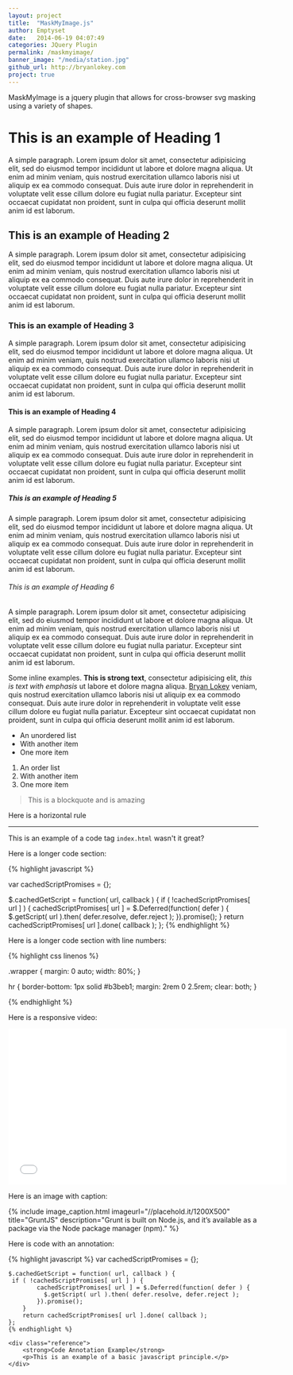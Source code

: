 ```yaml
---
layout: project
title:  "MaskMyImage.js"
author: Emptyset
date:   2014-06-19 04:07:49
categories: JQuery Plugin
permalink: /maskmyimage/
banner_image: "/media/station.jpg"
github_url: http://bryanlokey.com
project: true
---
```


MaskMyImage is a jquery plugin that allows for cross-browser svg masking using a variety of shapes.

<!--more-->

# This is an example of Heading 1 #

A simple paragraph. Lorem ipsum dolor sit amet, consectetur adipisicing elit, sed do eiusmod tempor incididunt ut labore et dolore magna aliqua. Ut enim ad minim veniam, quis nostrud exercitation ullamco laboris nisi ut aliquip ex ea commodo consequat. Duis aute irure dolor in reprehenderit in voluptate velit esse cillum dolore eu fugiat nulla pariatur. Excepteur sint occaecat cupidatat non proident, sunt in culpa qui officia deserunt mollit anim id est laborum.

## This is an example of Heading 2 ##

A simple paragraph. Lorem ipsum dolor sit amet, consectetur adipisicing elit, sed do eiusmod tempor incididunt ut labore et dolore magna aliqua. Ut enim ad minim veniam, quis nostrud exercitation ullamco laboris nisi ut aliquip ex ea commodo consequat. Duis aute irure dolor in reprehenderit in voluptate velit esse cillum dolore eu fugiat nulla pariatur. Excepteur sint occaecat cupidatat non proident, sunt in culpa qui officia deserunt mollit anim id est laborum.

### This is an example of Heading 3 ###

A simple paragraph. Lorem ipsum dolor sit amet, consectetur adipisicing elit, sed do eiusmod tempor incididunt ut labore et dolore magna aliqua. Ut enim ad minim veniam, quis nostrud exercitation ullamco laboris nisi ut aliquip ex ea commodo consequat. Duis aute irure dolor in reprehenderit in voluptate velit esse cillum dolore eu fugiat nulla pariatur. Excepteur sint occaecat cupidatat non proident, sunt in culpa qui officia deserunt mollit anim id est laborum.

#### This is an example of Heading 4 ####

A simple paragraph. Lorem ipsum dolor sit amet, consectetur adipisicing elit, sed do eiusmod tempor incididunt ut labore et dolore magna aliqua. Ut enim ad minim veniam, quis nostrud exercitation ullamco laboris nisi ut aliquip ex ea commodo consequat. Duis aute irure dolor in reprehenderit in voluptate velit esse cillum dolore eu fugiat nulla pariatur. Excepteur sint occaecat cupidatat non proident, sunt in culpa qui officia deserunt mollit anim id est laborum.

##### This is an example of Heading 5 #####

A simple paragraph. Lorem ipsum dolor sit amet, consectetur adipisicing elit, sed do eiusmod tempor incididunt ut labore et dolore magna aliqua. Ut enim ad minim veniam, quis nostrud exercitation ullamco laboris nisi ut aliquip ex ea commodo consequat. Duis aute irure dolor in reprehenderit in voluptate velit esse cillum dolore eu fugiat nulla pariatur. Excepteur sint occaecat cupidatat non proident, sunt in culpa qui officia deserunt mollit anim id est laborum.

###### This is an example of Heading 6 ######

A simple paragraph. Lorem ipsum dolor sit amet, consectetur adipisicing elit, sed do eiusmod tempor incididunt ut labore et dolore magna aliqua. Ut enim ad minim veniam, quis nostrud exercitation ullamco laboris nisi ut aliquip ex ea commodo consequat. Duis aute irure dolor in reprehenderit in voluptate velit esse cillum dolore eu fugiat nulla pariatur. Excepteur sint occaecat cupidatat non proident, sunt in culpa qui officia deserunt mollit anim id est laborum.

Some inline examples. <strong>This is strong text</strong>, consectetur adipisicing elit, <em>this is text with emphasis</em> ut labore et dolore magna aliqua. [Bryan Lokey](http://bryanlokey.com/) veniam, quis nostrud exercitation ullamco laboris nisi ut aliquip ex ea commodo consequat. Duis aute irure dolor in reprehenderit in voluptate velit esse cillum dolore eu fugiat nulla pariatur. Excepteur sint occaecat cupidatat non proident, sunt in culpa qui officia deserunt mollit anim id est laborum.

* An unordered list
* With another item
* One more item


1. An order list
2. With another item
3. One more item


> This is a blockquote and is amazing

Here is a horizontal rule

***

This is an example of a code tag `index.html` wasn't it great?


Here is a longer code section:

{% highlight javascript %}

var cachedScriptPromises = {};

$.cachedGetScript = function( url, callback ) {
    if ( !cachedScriptPromises[ url ] ) {
        cachedScriptPromises[ url ] = $.Deferred(function( defer ) {
            $.getScript( url ).then( defer.resolve, defer.reject );
        }).promise();
    }
    return cachedScriptPromises[ url ].done( callback );
};
{% endhighlight %}


Here is a longer code section with line numbers:

{% highlight css linenos %}

.wrapper {
  margin: 0 auto;
  width: 80%;
}

hr {
  border-bottom: 1px solid #b3beb1;
  margin: 2rem 0 2.5rem;
  clear: both;
}

{% endhighlight %}


Here is a responsive video:

<iframe src="//www.youtube.com/embed/fi8A-GHOo8c" width="560" height="315" frameborder="0" webkitallowfullscreen mozallowfullscreen allowfullscreen></iframe>


Here is an image with caption:

{% include image_caption.html imageurl="//placehold.it/1200X500" title="GruntJS" description="Grunt is built on Node.js, and it’s available as a package via the Node package manager (npm)." %}



Here is code with an annotation:

<div class="container">
	{% highlight javascript %}
	var cachedScriptPromises = {};

	$.cachedGetScript = function( url, callback ) {
   	 if ( !cachedScriptPromises[ url ] ) {
    	    cachedScriptPromises[ url ] = $.Deferred(function( defer ) {
      	      $.getScript( url ).then( defer.resolve, defer.reject );
        	}).promise();
    	}
    	return cachedScriptPromises[ url ].done( callback );
	};
	{% endhighlight %}

	<div class="reference">
		<strong>Code Annotation Example</strong>
		<p>This is an example of a basic javascript principle.</p>
	</div>
</div>
